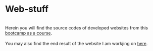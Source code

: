 # Web-stuff
<br> Herein you will find the source codes of developed websites from this [bootcamp as a course](https://www.udemy.com/course/the-complete-web-development-bootcamp/). </br>
<br> You may also find the end result of the website I am workjing on [here](https://aurimas13.github.io/Web-stuff/). </br>
